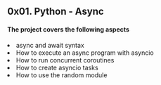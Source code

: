 ## 0x01. Python - Async
#### The project covers the following aspects
 
<li>async and await syntax
<li>How to execute an async program with asyncio
<li>How to run concurrent coroutines
<li>How to create asyncio tasks
<li>How to use the random module